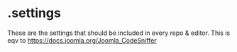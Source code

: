 # .settings

These are the settings that should be included in every repo & editor.
This is eqv to https://docs.joomla.org/Joomla_CodeSniffer

